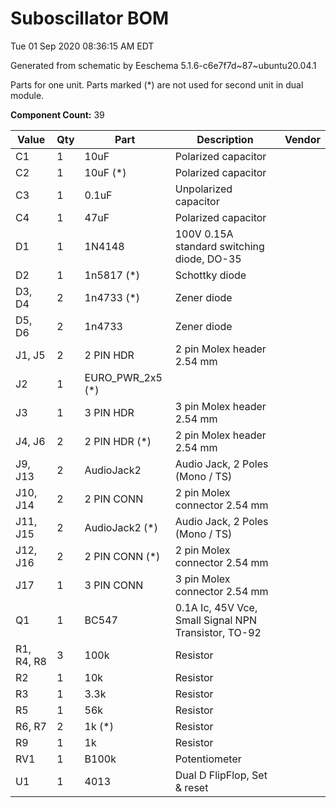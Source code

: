 # Suboscillator BOM

Tue 01 Sep 2020 08:36:15 AM EDT

Generated from schematic by Eeschema 5.1.6-c6e7f7d~87~ubuntu20.04.1

Parts for one unit. Parts marked (*) are not used for second unit in dual module.

**Component Count:** 39

| Value | Qty | Part | Description | Vendor |
| ----- | --- | ---- | ----------- | ------ |
| C1 | 1 | 10uF | Polarized capacitor |  |
| C2 | 1 | 10uF (*) | Polarized capacitor |  |
| C3 | 1 | 0.1uF | Unpolarized capacitor |  |
| C4 | 1 | 47uF | Polarized capacitor |  |
| D1 | 1 | 1N4148 | 100V 0.15A standard switching diode, DO-35 |  |
| D2 | 1 | 1n5817 (*) | Schottky diode |  |
| D3, D4 | 2 | 1n4733 (*) | Zener diode |  |
| D5, D6 | 2 | 1n4733 | Zener diode |  |
| J1, J5 | 2 | 2 PIN HDR | 2 pin Molex header 2.54 mm |  |
| J2 | 1 | EURO_PWR_2x5 (*) |  |  |
| J3 | 1 | 3 PIN HDR | 3 pin Molex header 2.54 mm |  |
| J4, J6 | 2 | 2 PIN HDR (*) | 2 pin Molex header 2.54 mm |  |
| J9, J13 | 2 | AudioJack2 | Audio Jack, 2 Poles (Mono / TS) |  |
| J10, J14 | 2 | 2 PIN CONN | 2 pin Molex connector 2.54 mm |  |
| J11, J15 | 2 | AudioJack2 (*) | Audio Jack, 2 Poles (Mono / TS) |  |
| J12, J16 | 2 | 2 PIN CONN (*) | 2 pin Molex connector 2.54 mm |  |
| J17 | 1 | 3 PIN CONN | 3 pin Molex connector 2.54 mm |  |
| Q1 | 1 | BC547 | 0.1A Ic, 45V Vce, Small Signal NPN Transistor, TO-92 |  |
| R1, R4, R8 | 3 | 100k | Resistor |  |
| R2 | 1 | 10k | Resistor |  |
| R3 | 1 | 3.3k | Resistor |  |
| R5 | 1 | 56k | Resistor |  |
| R6, R7 | 2 | 1k (*) | Resistor |  |
| R9 | 1 | 1k | Resistor |  |
| RV1 | 1 | B100k | Potentiometer |  |
| U1 | 1 | 4013 | Dual D  FlipFlop, Set & reset |  |
    
